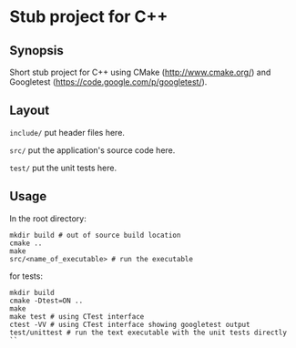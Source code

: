 # Stub project for C++
## Synopsis
Short stub project for C++ using CMake (http://www.cmake.org/) and Googletest 
(https://code.google.com/p/googletest/). 
## Layout
`include/` put header files here.

`src/` put the application's source code here.

`test/` put the unit tests here.

## Usage
In the root directory:

```
mkdir build # out of source build location
cmake ..
make
src/<name_of_executable> # run the executable
```

for tests:

```
mkdir build
cmake -Dtest=ON ..
make
make test # using CTest interface
ctest -VV # using CTest interface showing googletest output
test/unittest # run the text executable with the unit tests directly
``